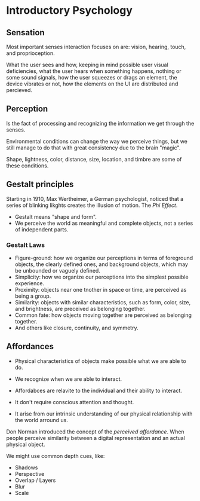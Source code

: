 # Introductory Psychology

## Sensation

Most important senses interaction focuses on are: vision, hearing, touch, and proprioception.

What the user sees and how, keeping in mind possible user visual deficiencies, what the user hears when something happens, nothing or some sound signals, how the user squeezes or drags an element, the device vibrates or not, how the elements on the UI are distributed and percieved.

## Perception

Is the fact of processing and recognizing the information we get through the senses.

Environmental conditions can change the way we perceive things, but we still manage to do that with great consistency due to the brain "magic".

Shape, lightness, color, distance, size, location, and timbre are some of these conditions.

## Gestalt principles

Starting in 1910, Max Wertheimer, a German psychologist, noticed that a series of blinking likghts creates the illusion of motion. The *Phi Effect*.

* Gestalt means "shape and form".
* We perceive the world as meaningful and complete objects, not a series of independent parts.

### Gestalt Laws

* Figure-ground: how we organize our perceptions in terms of foreground objects, the clearly defined ones, and background objects, which may be unbounded or vaguely defined.
* Simplicity: how we organize our perceptions into the simplest possible experience.
* Proximity: objects near one tnother in space or time, are perceived as being a group.
* Similarity: objects with similar characteristics, such as form, color, size, and brightness, are preceived as belonging together.
* Common fate: how objects moving together are perceived as belonging together.
* And others like closure, continuity, and symmetry.

## Affordances

* Physical characteristics of objects make possible what we are able to do.
* We recognize when we are able to interact.
* Affordabces are relavite to the individual and their ability to interact.

* It don't require conscious attention and thought.
* It arise from our intrinsic understanding of our physical relationship with the world arround us.

Don Norman introduced the concept of the *perceived affordance*. When people perceive similarity between a digital representation and an actual physical object.

We might use common depth cues, like:

* Shadows
* Perspective
* Overlap / Layers
* Blur
* Scale
